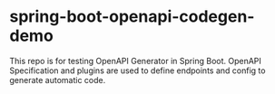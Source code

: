 # spring-boot-openapi-codegen-demo
This repo is for testing OpenAPI Generator in Spring Boot. OpenAPI Specification and plugins are used to define endpoints and config to generate automatic code.
